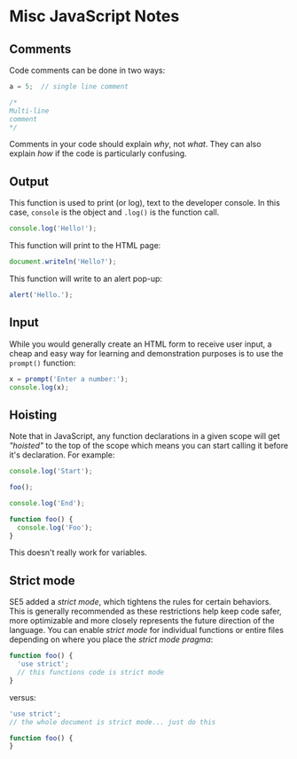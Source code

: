 # Misc JavaScript Notes

## Comments
Code comments can be done in two ways:
```javascript
a = 5;  // single line comment

/*
Multi-line
comment
*/
 ```

Comments in your code should explain *why*, not *what*. They can also explain *how* if the code is particularly confusing.

## Output

This function is used to print (or log), text to the developer console. In this case, `console` is the object and `.log()` is the function call.

```javascript
console.log('Hello!');
```

This function will print to the HTML page:

```javascript
document.writeln('Hello?');
```

This function will write to an alert pop-up:
```javascript
alert('Hello.');
```

## Input

While you would generally create an HTML form to receive user input, a cheap and easy way for learning and demonstration purposes is to use the `prompt()` function:

```javascript
x = prompt('Enter a number:');
console.log(x);
```

## Hoisting

Note that in JavaScript, any function declarations in a given scope will get *"hoisted"* to the top of the scope which means you can start calling it before it's declaration. For example:

```javascript
console.log('Start');

foo();

console.log('End');

function foo() {
  console.log('Foo');
}
```

This doesn't really work for variables.


## Strict mode

SE5 added a *strict mode*, which tightens the rules for certain behaviors. This is generally recommended as these restrictions help keep code safer, more optimizable and more closely represents the future direction of the language. You can enable *strict mode* for individual functions or entire files depending on where you place the *strict mode pragma*:

```javascript
function foo() {
  'use strict';
  // this functions code is strict mode
}
```
versus:

```javascript
'use strict';
// the whole document is strict mode... just do this

function foo() {
}
```
